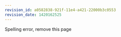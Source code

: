 ```yaml
---
revision_id: a0582838-921f-11e4-a421-22000b3c0553
revision_date: 1420162525
---
```


Spelling error, remove this page